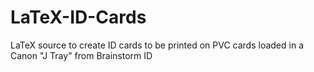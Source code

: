 # LaTeX-ID-Cards
LaTeX source to create ID cards to be printed on PVC cards loaded in a Canon "J Tray" from Brainstorm ID
